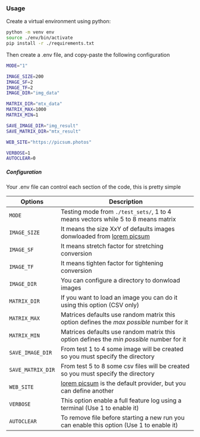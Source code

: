 ### Usage

Create a virtual environment using python:

```bash
python -m venv env
source ./env/bin/activate
pip install -r ./requirements.txt
```

Then create a .env file, and copy-paste the following configuration

```bash
MODE="1"

IMAGE_SIZE=200
IMAGE_SF=2
IMAGE_TF=2
IMAGE_DIR="img_data"

MATRIX_DIR="mtx_data"
MATRIX_MAX=1000
MATRIX_MIN=1

SAVE_IMAGE_DIR="img_result"
SAVE_MATRIX_DIR="mtx_result"

WEB_SITE="https://picsum.photos"

VERBOSE=1
AUTOCLEAR=0
```

##### Configuration

Your .env file can control each section of the code, this is pretty simple

| Options           | Description                                                                                     |
| ----------------- | ----------------------------------------------------------------------------------------------- |
| `MODE`            | Testing mode from `./test_sets/`, 1 to 4 means vectors while 5 to 8 means matrix                |
| `IMAGE_SIZE`      | It means the size XxY of defaults images donwloaded from [lorem picsum](https://picsum.photos/) |
| `IMAGE_SF`        | It means stretch factor for stretching conversion                                               |
| `IMAGE_TF`        | It means tighten factor for tightening conversion                                               |
| `IMAGE_DIR`       | You can configure a directory to donwload images                                                |
| `MATRIX_DIR`      | If you want to load an image you can do it using this option (CSV only)                         |
| `MATRIX_MAX`      | Matrices defaults use random matrix this option defines the _max possible_ number for it        |
| `MATRIX_MIN`      | Matrices defaults use random matrix this option defines the _min possible_ number for it        |
| `SAVE_IMAGE_DIR`  | From test 1 to 4 some image will be created so you must specify the directory                   |
| `SAVE_MATRIX_DIR` | From test 5 to 8 some csv files will be created so you must specify the directory               |
| `WEB_SITE`        | [lorem picsum](https://picsum.photos/) is the default provider, but you can define another      |
| `VERBOSE`         | This option enable a full feature log using a terminal (Use 1 to enable it)                     |
| `AUTOCLEAR`       | To remove file before starting a new run you can enable this option (Use 1 to enable it)        |
